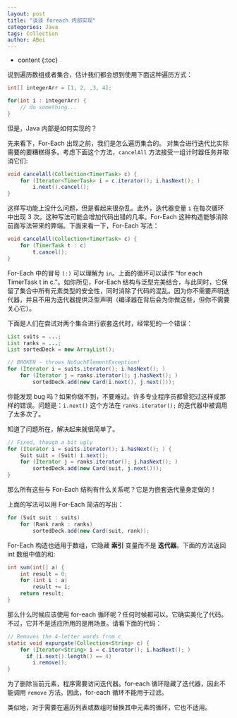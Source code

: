 ```yaml
---
layout: post
title: "谈谈 foreach 内部实现"
categories: Java
tags: Collection
author: ABei
---
```


* content
{:toc}

说到遍历数组或者集合，估计我们都会想到使用下面这种遍历方式：

```java
int[] integerArr = [1, 2, ,3, 4];

for(int i : integerArr) {
    // do something...
}
```

但是，Java 内部是如何实现的？




先来看下，For-Each 出现之前，我们是怎么遍历集合的。
对集合进行迭代比实际需要的要糟糕得多。考虑下面这个方法，`cancelAll` 方法接受一组计时器任务并取消它们:

```java
void cancelAll(Collection<TimerTask> c) {
    for (Iterator<TimerTask> i = c.iterator(); i.hasNext(); )
        i.next().cancel();
}
```

这样写功能上没什么问题，但是看起来很杂乱。此外，迭代器变量 `i` 在每次循环中出现 3 次。这种写法可能会增加代码出错的几率。For-Each 这种构造能够消除前面写法带来的弊端。下面来看一下，For-Each 写法：

```java
void cancelAll(Collection<TimerTask> c) {
    for (TimerTask t : c)
        t.cancel();
}
```

For-Each 中的冒号 `(:)` 可以理解为 `in`。上面的循环可以读作 “for each TimerTask t in c.”。如你所见，For-Each 结构与泛型完美结合，与此同时，它保留了集合中所有元素类型的安全性，同时消除了代码的混乱。因为你不需要声明迭代器，并且不用为迭代器提供泛型声明（编译器在背后会为你做这些，但你不需要关心它）。

下面是人们在尝试对两个集合进行嵌套迭代时，经常犯的一个错误：

```java
List suits = ...;
List ranks = ...;
List sortedDeck = new ArrayList();

// BROKEN - throws NoSuchElementException!
for (Iterator i = suits.iterator(); i.hasNext(); )
    for (Iterator j = ranks.iterator(); j.hasNext(); )
        sortedDeck.add(new Card(i.next(), j.next()));
```

你能发现 bug 吗？如果你做不到，不要难过。许多专业程序员都曾犯过这样或那样的错误。问题是：`i.next()` 这个方法在 `ranks.iterator();` 的迭代器中被调用了太多次了。

知道了问题所在，解决起来就很简单了。

```java
// Fixed, though a bit ugly
for (Iterator i = suits.iterator(); i.hasNext(); ) {
    Suit suit = (Suit) i.next();
    for (Iterator j = ranks.iterator(); j.hasNext(); )
        sortedDeck.add(new Card(suit, j.next()));
}
```

那么所有这些与 For-Each 结构有什么关系呢？它是为嵌套迭代量身定做的！

上面的写法可以用 For-Each 简洁的写出：

```java
for (Suit suit : suits)
    for (Rank rank : ranks)
        sortedDeck.add(new Card(suit, rank));
```

For-Each 构造也适用于数组，它隐藏 **索引** 变量而不是 **迭代器**。下面的方法返回 int 数组中值的和:

```java
int sum(int[] a) {
    int result = 0;
    for (int i : a)
        result += i;
    return result;
}
```

那么什么时候应该使用 for-each 循环呢？任何时候都可以。它确实美化了代码。不过，它并不是适应所用的是用场景。请看下面的代码：

```java
// Removes the 4-letter words from c
static void expurgate(Collection<String> c) {
    for (Iterator<String> i = c.iterator(); i.hasNext(); )
      if (i.next().length() == 4)
        i.remove();
}
```

为了删除当前元素，程序需要访问迭代器。for-each 循环隐藏了迭代器，因此不能调用 `remove` 方法。因此，for-each 循环不能用于过滤。

类似地，对于需要在遍历列表或数组时替换其中元素的循环，它也不适用。